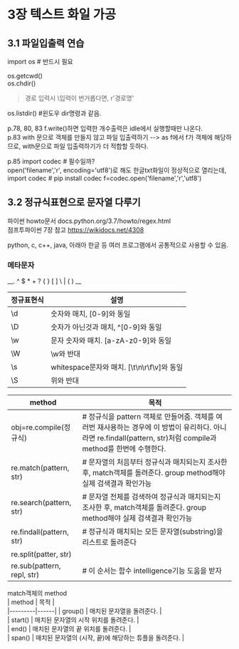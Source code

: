 # 3장 텍스트 화일 가공

## 3.1 파일입출력 연습  
import os # 반드시 필요  

os.getcwd()  
os.chdir()  
>경로 입력시 \\입력이 번거롭다면, r'경로명'  

os.listdir() #윈도우 dir명령과 같음.  

p.78, 80, 83 f.write()하면 입력한 개수출력은 idle에서 실행할때만 나온다.  
p.83 with 문으로 객체를 만들지 않고 파일 입출력하기 --> as f에서 f가 객체에 해당하므로, with문으로 파일 입출력하기가 더 적합할 듯하다.  

p.85 import codec # 필수일까?  
open('filename','r', encoding='utf8')로 해도 한글txt화일이 정상적으로 열리는데,  
import codec  # pip install codec
f=codec.open('filename','r','utf8')


## 3.2 정규식표현으로 문자열 다루기
파이썬 howto문서 docs.python.org/3.7/howto/regex.html  
점프투파이썬 7장 참고 https://wikidocs.net/4308  

python, c, c++, java, 아래아 한글 등 여러 프로그램에서 공통적으로 사용할 수 있음.  

### 메타문자  
__. ^ $ * + ? { } [ ] \ | ( )  __

|정규표현식 | 설명|  
|----------|-----|
|\d | 숫자와 매치, [0-9]와 동일 |  
|\D | 숫자가 아닌것과 매치, ^[0-9]와 동일 |  
|\w | 문자 숫자와 매치. [a-zA-z0-9]와 동일 |  
|\W | \w와 반대  |  
|\s | whitespace문자와 매치. [\t\n\r\f\v]와 동일|  
|\S | 위와 반대  |

|  method | 목적 |  
|---------|------|  
| obj=re.compile(정규식) | # 정규식을 pattern 객체로 만들어줌. 객체를 여러번 재사용하는 경우에 이 방법이 유리하다. 아니라면 re.findall(pattern, str)처럼 compile과 method를 한번에 수행한다. |  
| re.match(pattern, str) | # 문자열의 처음부터 정규식과 매치되는지 조사한 후, match객체를 돌려준다. group method해야 실제 검색결과 확인가능 |  
| re.search(pattern, str) | # 문자열 전체를 검색하여 정규식과 매치되는지 조사한 후, match객체를 돌려준다. group method해야 실제 검색결과 확인가능 |
| re.findall(pattern, str)  | # 정규식과 매치되는 모든 문자열(substring)을 리스트로 돌려준다 |  
| re.split(patter, str)  |  |
| re.sub(pattern, repl, str) | # 이 순서는 함수 intelligence기능 도움을 받자  |  


match객체의 method  
| method	| 목적 |  
|---------|------|
| group()	| 매치된 문자열을 돌려준다. |  
| start()	| 매치된 문자열의 시작 위치를 돌려준다. |  
| end()	| 매치된 문자열의 끝 위치를 돌려준다.  |  
| span()	| 매치된 문자열의 (시작, 끝)에 해당하는 튜플을 돌려준다. |  

